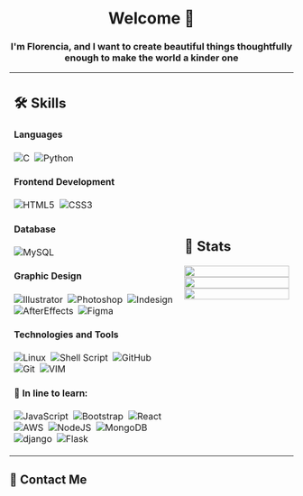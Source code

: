 <h1 align="center">Welcome 👋</h1>
<h3 align="center">I'm Florencia, and I want to create beautiful things thoughtfully enough to make the world a kinder one</h3>

<!--
**FloLys/FloLys** is a ✨ _special_ ✨ repository because its `README.md` (this file) appears on your GitHub profile.

Here are some ideas to get you started:

- 🔭 I’m currently working on ...
-  I’m currently learning ...
- 👯 I’m looking to collaborate on ...
- 🤔 I’m looking for help with ...
- 💬 Ask me about ...
- 📫 How to reach me: ...
- 😄 Pronouns: ...
- ⚡ Fun fact: ...
-->

<table width="100%" >
 <tr>
    <td width="60%">
     
## 🛠️ Skills

#### Languages

![C](https://img.shields.io/badge/C-dodgerblue?style=flat&logo=c&logoColor=white)&nbsp;
![Python](https://img.shields.io/badge/Python-steelblue?style=flat&logo=python&logoColor=ffdd54)&nbsp;

#### Frontend Development

![HTML5](https://img.shields.io/badge/HTML5-orangered?style=flat&logo=html5&logoColor=white)&nbsp;
![CSS3](https://img.shields.io/badge/CSS3-blue?style=flat&logo=css3&logoColor=white)&nbsp;

#### Database

![MySQL](https://img.shields.io/badge/MySQL-blue?style=flat&logo=mysql&logoColor=lightsalmon)&nbsp;

#### Graphic Design
![Illustrator](https://img.shields.io/badge/Illustrator-darkred?style=flat&logo=adobeillustrator&logoColor=orange)&nbsp;
![Photoshop](https://img.shields.io/badge/Photoshop-midnightblue?style=flat&logo=adobephotoshop&logoColor=cornflowerblue)&nbsp;
![Indesign](https://img.shields.io/badge/Indesign-maroon?style=flat&logo=adobeindesign&logoColor=fucsia)&nbsp;
![AfterEffects](https://img.shields.io/badge/After_Effects-indigo?style=flat&logo=adobeaftereffects&logoColor=mediumpurple)&nbsp;
![Figma](https://img.shields.io/badge/Figma-ghostwhite?style=flat&logo=figma&logoColor=blue)&nbsp;

#### Technologies and Tools

![Linux](https://img.shields.io/badge/Linux-black?style=flat&logo=linux&logoColor=white)&nbsp;
![Shell Script](https://img.shields.io/badge/GNU_Bash-232F3E?style=flat&logo=gnu-bash&logoColor=white)&nbsp;
![GitHub](https://img.shields.io/badge/GitHub-black?style=flat&logo=github&logoColor=white)&nbsp;
![Git](https://img.shields.io/badge/Git-%23F05033?style=flat&logo=git&logoColor=white)&nbsp;
![VIM](https://img.shields.io/badge/VIM-%2311AB00?&style=flat&logo=vim&logoColor=white)&nbsp;

#### 🌱 In line to learn:

![JavaScript](https://img.shields.io/badge/JavaScript-black?style=flat&logo=javascript&logoColor=%23F7DF1E)&nbsp;
![Bootstrap](https://img.shields.io/badge/Bootstrap-%23563D7C?style=flat&logo=bootstrap&logoColor=white)&nbsp;
![React](https://img.shields.io/badge/React-232F3E?style=flat&logo=react&logoColor=%2361DAFB)&nbsp;
![AWS](https://img.shields.io/badge/Amazon_AWS-orange?style=flat&logo=amazon-aws&logoColor=black)&nbsp;
![NodeJS](https://img.shields.io/badge/Node.js-6DA55F?style=flat&logo=node.js&logoColor=white)&nbsp;
![MongoDB](https://img.shields.io/badge/MongoDB-%234ea94b?style=flat&logo=mongodb&logoColor=white)&nbsp;
![django](https://img.shields.io/badge/django-darkgreen?style=flat&logo=django&logoColor=black)&nbsp;
![Flask](https://img.shields.io/badge/Flask-red?style=flat&logo=flask&logoColor=black)&nbsp;
     
</td>
    <td>
  
## 📄 Stats


<p align="center">
  <img width="100%" src="https://github-readme-stats.vercel.app/api?username=FloLys&theme=algolia&show_icons=true&bg_color=transparent&title_color=navy&text_color=black" />
 </br>
  <img width="100%" src="https://github-readme-streak-stats.herokuapp.com/?user=kaustav202"/>
 </br>
  <img width="100%" src="https://github-readme-stats.vercel.app/api/top-langs/?username=FloLys&exclude_repo=Portfolio,HomePal&langs_count=7&layout=compact&bg_color=transparent" />
</p>
     
  </td>
 </tr>
</table>

## 💬 Contact Me
